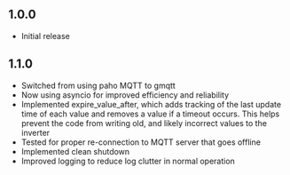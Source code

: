 <!-- https://developers.home-assistant.io/docs/add-ons/presentation#keeping-a-changelog -->

## 1.0.0

- Initial release

## 1.1.0

- Switched from using paho MQTT to gmqtt
- Now using asyncio for improved efficiency and reliability
- Implemented expire_value_after, which adds tracking of the last update time of each value and removes a value if a timeout occurs. This helps prevent the code from writing old, and likely incorrect values to the inverter
- Tested for proper re-connection to MQTT server that goes offline
- Implemented clean shutdown
- Improved logging to reduce log clutter in normal operation
